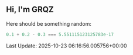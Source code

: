 ## Hi, I'm GRQZ
Here should be something random:  
```js
0.1 + 0.2 - 0.3 === 5.551115123125783e-17
```


Last Update: 2025-10-23 06:16:56.005756+00:00
